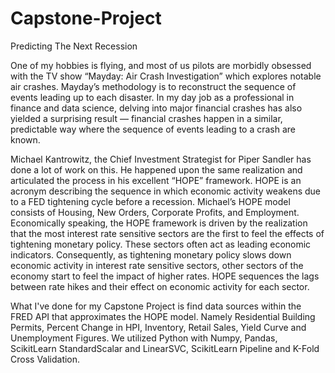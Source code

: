 # Capstone-Project
Predicting The Next Recession

One of my hobbies is flying, and most of us pilots are morbidly obsessed with the TV show “Mayday: Air Crash Investigation” which explores notable air crashes. Mayday’s methodology is to reconstruct the sequence of events leading up to each disaster. In my day job as a professional in finance and data science, delving into major financial crashes has also yielded a surprising result — financial crashes happen in a similar, predictable way where the sequence of events leading to a crash are known.

Michael Kantrowitz, the Chief Investment Strategist for Piper Sandler has done a lot of work on this. He happened upon the same realization and articulated the process in his excellent “HOPE” framework. HOPE is an acronym describing the sequence in which economic activity weakens due to a FED tightening cycle before a recession. Michael’s HOPE model consists of Housing, New Orders, Corporate Profits, and Employment. Economically speaking, the HOPE framework is driven by the realization that the most interest rate sensitive sectors are the first to feel the effects of tightening monetary policy. These sectors often act as leading economic indicators. Consequently, as tightening monetary policy slows down economic activity in interest rate sensitive sectors, other sectors of the economy start to feel the impact of higher rates. HOPE sequences the lags between rate hikes and their effect on economic activity for each sector.

What I've done for my Capstone Project is find data sources within the FRED API that approximates the HOPE model.  Namely Residential Building Permits, Percent Change in HPI, Inventory, Retail Sales, Yield Curve and Unemployment Figures.  We utilized Python with Numpy, Pandas, ScikitLearn StandardScalar and LinearSVC, ScikitLearn Pipeline and K-Fold Cross Validation.
